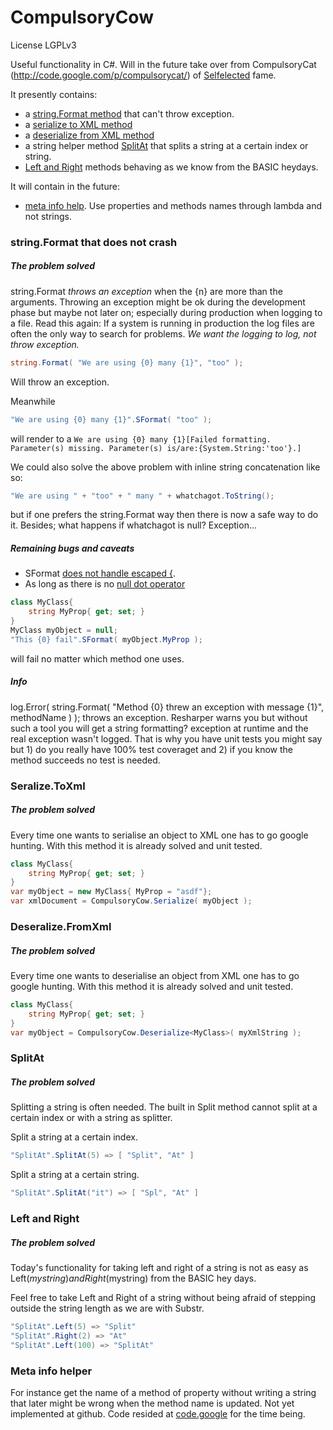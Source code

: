 CompulsoryCow
=============

License LGPLv3

Useful functionality in C#.  Will in the future take over from CompulsoryCat (http://code.google.com/p/compulsorycat/) of [Selfelected](http://www.selfelected.com) fame.

It presently contains:
* a [string.Format method](https://github.com/LosManos/CompulsoryCow/blob/master/README.md#stringformat-that-doesnt-crash) that can't throw exception.
* a [serialize to XML method](https://github.com/LosManos/CompulsoryCow/blob/master/README.md#seralizetoxml)
* a [deserialize from XML method](https://github.com/LosManos/CompulsoryCow/blob/master/README.md#deseralizefromxml)
* a string helper method [SplitAt](https://github.com/LosManos/CompulsoryCow/blob/master/README.md#splitat) that splits a string at a certain index or string.
* [Left and Right](https://github.com/LosManos/CompulsoryCow/blob/master/README.md#left-and-right) methods behaving as we know from the BASIC heydays.

It will contain in the future:
* [meta info help](https://github.com/LosManos/CompulsoryCow/edit/master/README.md#meta-info-help).  Use properties and methods names through lambda and not strings.

### string.Format that does not crash
##### The problem solved
string.Format _throws an exception_ when the {n} are more than the arguments.  Throwing an exception might be ok during the development phase but maybe not later on; especially during production when logging to a file.
Read this again:  If a system is running in production the log files are often the only way to search for problems.  _We want the logging to log, not throw exception._

```csharp
string.Format( "We are using {0} many {1}", "too" );
```
Will throw an exception.

Meanwhile
```csharp
"We are using {0} many {1}".SFormat( "too" );
```
will render to a `We are using {0} many {1}[Failed formatting. Parameter(s) missing. Parameter(s) is/are:{System.String:'too'}.]`

We could also solve the above problem with inline string concatenation like so:
```csharp
"We are using " + "too" + " many " + whatchagot.ToString();
```
but if one prefers the string.Format way then there is now a safe way to do it.
Besides; what happens if whatchagot is null?  Exception...

##### Remaining bugs and caveats
* SFormat [does not handle escaped {](https://github.com/LosManos/CompulsoryCow/issues/1).  
* As long as there is no [null dot operator](http://visualstudio.uservoice.com/forums/121579-visual-studio/suggestions/2216723-automaticaly-check-object-nullity-before-access-so)
```csharp
class MyClass{
    string MyProp{ get; set; }
}
MyClass myObject = null;
"This {0} fail".SFormat( myObject.MyProp );
```
will fail no matter which method one uses.

##### Info
log.Error( string.Format( "Method {0} threw an exception with message {1}", methodName ) );
throws an exception.  Resharper warns you but without such a tool you will get a string formatting? exception at runtime and the real exception wasn't logged.
That is why you have unit tests you might say but 1) do you really have 100% test coveraget and 2) if you know the method succeeds no test is needed.

### Seralize.ToXml
##### The problem solved
Every time one wants to serialise an object to XML one has to go google hunting.  With this method it is already solved and unit tested.

```csharp
class MyClass{
    string MyProp{ get; set; }
}
var myObject = new MyClass{ MyProp = "asdf"};
var xmlDocument = CompulsoryCow.Serialize( myObject );
```

### Deseralize.FromXml
##### The problem solved
Every time one wants to deserialise an object from XML one has to go google hunting.  With this method it is already solved and unit tested.

```csharp
class MyClass{
    string MyProp{ get; set; }
}
var myObject = CompulsoryCow.Deserialize<MyClass>( myXmlString );
```

### SplitAt
##### The problem solved
Splitting a string is often needed.  The built in Split method cannot split at a certain index or with a string as splitter.

Split a string at a certain index.
```csharp
"SplitAt".SplitAt(5) => [ "Split", "At" ]
```

Split a string at a certain string.
```csharp
"SplitAt".SplitAt("it") => [ "Spl", "At" ]
```

### Left and Right
##### The problem solved
Today's functionality for taking left and right of a string is not as easy as Left$(mystring) and Right$(mystring) from the BASIC hey days.

Feel free to take Left and Right of a string without being afraid of stepping outside the string length as we are with Substr.
```csharp
"SplitAt".Left(5) => "Split"
"SplitAt".Right(2) => "At"
"SplitAt".Left(100) => "SplitAt"
```

### Meta info helper 
For instance get the name of a method of property without writing a string that later might be wrong when the method name is updated.
Not yet implemented at github.  Code resided at [code.google](http://code.google.com/p/compulsorycat/) for the time being.
